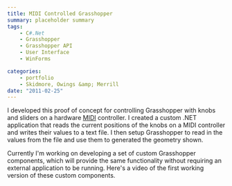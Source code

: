```yaml
---
title: MIDI Controlled Grasshopper
summary: placeholder summary
tags:
    - C#.Net
    - Grasshopper
    - Grasshopper API
    - User Interface
    - WinForms

categories:
    - portfolio
    - Skidmore, Owings &amp; Merrill
date: "2011-02-25"
---
```


I developed this proof of concept for controlling Grasshopper with knobs and sliders on a hardware [MIDI](http://en.wikipedia.org/wiki/MIDI) controller. I created a custom .NET application that reads the current positions of the knobs on a MIDI controller and writes their values to a text file. I then setup Grasshopper to read in the values from the file and use them to generated the geometry shown.

Currently I'm working on developing a set of custom Grasshopper components, which will provide the same functionality without requiring an external application to be running. Here's a video of the first working version of these custom components.

